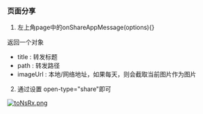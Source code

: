 ### 页面分享

1. 左上角page中的onShareAppMessage(options){}

返回一个对象

+ title : 转发标题
+ path : 转发路径
+ imageUrl : 本地/网络地址，如果每天，则会截取当前图片作为图片



2. 通过设置 open-type="share"即可

[![toNsRx.png](https://s1.ax1x.com/2020/06/10/toNsRx.png)](https://imgchr.com/i/toNsRx)





